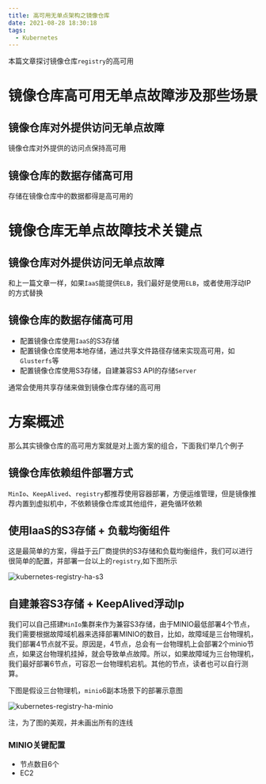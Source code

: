 ```yaml
---
title: 高可用无单点架构之镜像仓库
date: 2021-08-28 18:30:18
tags:
  - Kubernetes
---
```


本篇文章探讨镜像仓库`registry`的高可用

# 镜像仓库高可用无单点故障涉及那些场景

## 镜像仓库对外提供访问无单点故障

镜像仓库对外提供的访问点保持高可用

## 镜像仓库的数据存储高可用

存储在镜像仓库中的数据都得是高可用的


# 镜像仓库无单点故障技术关键点

## 镜像仓库对外提供访问无单点故障

和上一篇文章一样，如果`IaaS`能提供`ELB`，我们最好是使用`ELB`，或者使用浮动IP的方式替换

## 镜像仓库的数据存储高可用

- 配置镜像仓库使用`IaaS`的S3存储
- 配置镜像仓库使用本地存储，通过共享文件路径存储来实现高可用，如`Glusterfs`等
- 配置镜像仓库使用S3存储，自建兼容S3 API的存储`Server`

通常会使用共享存储来做到镜像仓库存储的高可用

# 方案概述

那么其实镜像仓库的高可用方案就是对上面方案的组合，下面我们举几个例子

## 镜像仓库依赖组件部署方式

`MinIo`、`KeepAlived`、`registry`都推荐使用容器部署，方便运维管理，但是镜像推荐内置到虚拟机中，不依赖镜像仓库或其他组件，避免循环依赖

## 使用IaaS的S3存储 + 负载均衡组件

这是最简单的方案，得益于云厂商提供的S3存储和负载均衡组件，我们可以进行很简单的配置，并部署一台以上的`registry`,如下图所示

![kubernetes-registry-ha-s3](kubernetes-registry-ha-s3.png)

## 自建兼容S3存储 + KeepAlived浮动Ip

我们可以自己搭建`MinIo`集群来作为兼容S3存储，由于MINIO最低部署4个节点，我们需要根据故障域机器来选择部署MINIO的数目，比如，故障域是三台物理机，我们部署4节点就不妥。原因是，4节点，总会有一台物理机上会部署2个minio节点，如果这台物理机挂掉，就会导致单点故障。所以，如果故障域为三台物理机，我们最好部署6节点，可容忍一台物理机宕机。其他的节点，读者也可以自行测算。

下图是假设三台物理机，`minio`6副本场景下的部署示意图

![kubernetes-registry-ha-minio](kubernetes-registry-ha-minio.png)

注，为了图的美观，并未画出所有的连线

### MINIO关键配置

- 节点数目6个
- EC2
